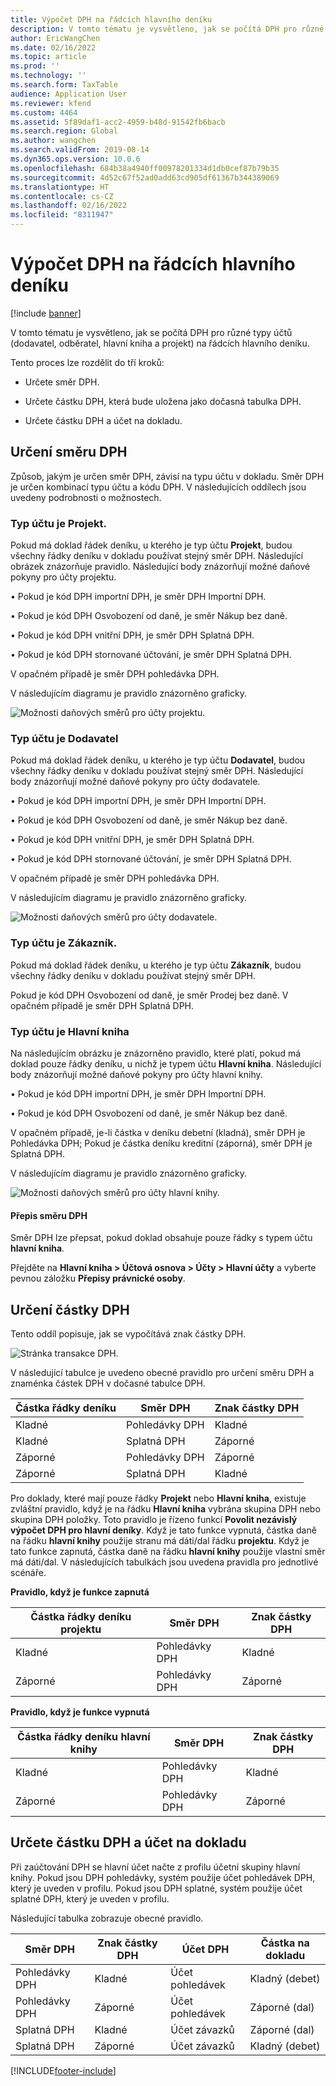 ```yaml
---
title: Výpočet DPH na řádcích hlavního deníku
description: V tomto tématu je vysvětleno, jak se počítá DPH pro různé typy účtů (dodavatel, odběratel, hlavní kniha a projekt) na řádcích hlavního deníku.
author: EricWangChen
ms.date: 02/16/2022
ms.topic: article
ms.prod: ''
ms.technology: ''
ms.search.form: TaxTable
audience: Application User
ms.reviewer: kfend
ms.custom: 4464
ms.assetid: 5f89daf1-acc2-4959-b48d-91542fb6bacb
ms.search.region: Global
ms.author: wangchen
ms.search.validFrom: 2019-08-14
ms.dyn365.ops.version: 10.0.6
ms.openlocfilehash: 684b38a4940ff00978201334d1db0cef87b79b35
ms.sourcegitcommit: 4d52c67f52ad0add63cd905df61367b344389069
ms.translationtype: HT
ms.contentlocale: cs-CZ
ms.lasthandoff: 02/16/2022
ms.locfileid: "8311947"
---
```

# <a name="sales-tax-calculation-on-general-journal-lines"></a>Výpočet DPH na řádcích hlavního deníku
[!include [banner](../includes/banner.md)]

V tomto tématu je vysvětleno, jak se počítá DPH pro různé typy účtů (dodavatel, odběratel, hlavní kniha a projekt) na řádcích hlavního deníku.

Tento proces lze rozdělit do tří kroků:

- Určete směr DPH.

- Určete částku DPH, která bude uložena jako dočasná tabulka DPH.

- Určete částku DPH a účet na dokladu.

## <a name="determine-the-sales-tax-direction"></a>Určení směru DPH

Způsob, jakým je určen směr DPH, závisí na typu účtu v dokladu. Směr DPH je určen kombinací typu účtu a kódu DPH. V následujících oddílech jsou uvedeny podrobnosti o možnostech. 

### <a name="account-type-is-project"></a>Typ účtu je Projekt.

Pokud má doklad řádek deníku, u kterého je typ účtu **Projekt**, budou všechny řádky deníku v dokladu používat stejný směr DPH. Následující obrázek znázorňuje pravidlo. Následující body znázorňují možné daňové pokyny pro účty projektu.

•   Pokud je kód DPH importní DPH, je směr DPH Importní DPH.

•   Pokud je kód DPH Osvobození od daně, je směr Nákup bez daně.

•   Pokud je kód DPH vnitřní DPH, je směr DPH Splatná DPH.

•   Pokud je kód DPH stornované účtování, je směr DPH Splatná DPH.

V opačném případě je směr DPH pohledávka DPH.

V následujícím diagramu je pravidlo znázorněno graficky.

![Možnosti daňových směrů pro účty projektu.](media/Sales-Tax-Direction-Vendor.jpg)

### <a name="account-type-is-vendor"></a>Typ účtu je Dodavatel

Pokud má doklad řádek deníku, u kterého je typ účtu **Dodavatel**, budou všechny řádky deníku v dokladu používat stejný směr DPH. Následující body znázorňují možné daňové pokyny pro účty dodavatele. 

•   Pokud je kód DPH importní DPH, je směr DPH Importní DPH.

•   Pokud je kód DPH Osvobození od daně, je směr Nákup bez daně.

•   Pokud je kód DPH vnitřní DPH, je směr DPH Splatná DPH.

•   Pokud je kód DPH stornované účtování, je směr DPH Splatná DPH.

V opačném případě je směr DPH pohledávka DPH.

V následujícím diagramu je pravidlo znázorněno graficky.

![Možnosti daňových směrů pro účty dodavatele.](media/Sales-Tax-Direction-Vendor.jpg)

### <a name="account-type-is-customer"></a>Typ účtu je Zákazník.

Pokud má doklad řádek deníku, u kterého je typ účtu **Zákazník**, budou všechny řádky deníku v dokladu používat stejný směr DPH. 

Pokud je kód DPH Osvobození od daně, je směr Prodej bez daně. V opačném případě je směr DPH Splatná DPH.

### <a name="account-type-is-ledger"></a>Typ účtu je Hlavní kniha

Na následujícím obrázku je znázorněno pravidlo, které platí, pokud má doklad pouze řádky deníku, u nichž je typem účtu **Hlavní kniha**. Následující body znázorňují možné daňové pokyny pro účty hlavní knihy.

•   Pokud je kód DPH importní DPH, je směr DPH Importní DPH.

•   Pokud je kód DPH Osvobození od daně, je směr Nákup bez daně.

V opačném případě, je-li částka v deníku debetní (kladná), směr DPH je Pohledávka DPH; Pokud je částka deníku kreditní (záporná), směr DPH je Splatná DPH.

V následujícím diagramu je pravidlo znázorněno graficky.

![Možnosti daňových směrů pro účty hlavní knihy.](media/Sales-Tax-Direction-Ledger.jpg)

#### <a name="override-the-sales-tax-direction"></a>Přepis směru DPH

Směr DPH lze přepsat, pokud doklad obsahuje pouze řádky s typem účtu **hlavní kniha**.

Přejděte na **Hlavní kniha \> Účtová osnova \> Účty \> Hlavní účty** a vyberte pevnou záložku **Přepisy právnické osoby**.

## <a name="determine-the-sales-tax-amount"></a>Určení částky DPH

Tento oddíl popisuje, jak se vypočítává znak částky DPH.

![Stránka transakce DPH.](media/sales-tax-amount-sign.jpg)

V následující tabulce je uvedeno obecné pravidlo pro určení směru DPH a znaménka částek DPH v dočasné tabulce DPH.

| Částka řádky deníku | Směr DPH  | Znak částky DPH |
|---------------------|----------------------|-----------------------|
| Kladné            | Pohledávky DPH | Kladné              |
| Kladné            | Splatná DPH    | Záporné              |
| Záporné            | Pohledávky DPH | Záporné              |
| Záporné            | Splatná DPH    | Kladné              |

Pro doklady, které mají pouze řádky **Projekt** nebo **Hlavní kniha**, existuje zvláštní pravidlo, když je na řádku **Hlavní kniha** vybrána skupina DPH nebo skupina DPH položky. Toto pravidlo je řízeno funkcí **Povolit nezávislý výpočet DPH pro hlavní deníky**. Když je tato funkce vypnutá, částka daně na řádku **hlavní knihy** použije stranu má dáti/dal řádku **projektu**. Když je tato funkce zapnutá, částka daně na řádku **hlavní knihy** použije vlastní směr má dáti/dal. V následujících tabulkách jsou uvedena pravidla pro jednotlivé scénáře. 

**Pravidlo, když je funkce zapnutá**

| Částka řádky deníku projektu | Směr DPH  | Znak částky DPH |
|--------------------------------|----------------------|-----------------------|
| Kladné                       | Pohledávky DPH | Kladné              |
| Záporné                       | Pohledávky DPH | Záporné              |

**Pravidlo, když je funkce vypnutá**

| Částka řádky deníku hlavní knihy  | Směr DPH  | Znak částky DPH |
|--------------------------------|----------------------|-----------------------|
| Kladné                       | Pohledávky DPH | Kladné              |
| Záporné                       | Pohledávky DPH | Záporné              |

## <a name="determine-the-sales-tax-amount-and-account-on-the-voucher"></a>Určete částku DPH a účet na dokladu

Při zaúčtování DPH se hlavní účet načte z profilu účetní skupiny hlavní knihy. Pokud jsou DPH pohledávky, systém použije účet pohledávek DPH, který je uveden v profilu. Pokud jsou DPH splatné, systém použije účet splatné DPH, který je uveden v profilu.

Následující tabulka zobrazuje obecné pravidlo.

| Směr DPH  | Znak částky DPH | Účet DPH      | Částka na dokladu |
|----------------------|-----------------------|------------------------|-------------------|
| Pohledávky DPH | Kladné              | Účet pohledávek | Kladný (debet)  |
| Pohledávky DPH | Záporné              | Účet pohledávek | Záporné (dal)  |
| Splatná DPH    | Kladné              | Účet závazků    | Záporné (dal)  |
| Splatná DPH    | Záporné              | Účet závazků    | Kladný (debet)  |


[!INCLUDE[footer-include](../../includes/footer-banner.md)]
